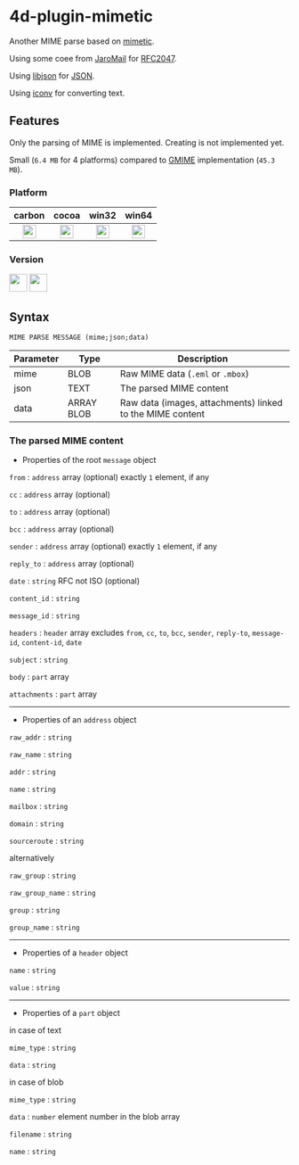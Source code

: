 # 4d-plugin-mimetic

Another MIME parse based on [mimetic](http://www.codesink.org/mimetic_mime_library.html).

Using some coee from [JaroMail](https://github.com/dyne/JaroMail) for [RFC2047](https://www.ietf.org/rfc/rfc2047.txt).

Using [libjson](https://sourceforge.net/projects/libjson/) for [JSON](http://www.json.org).

Using [iconv](https://www.gnu.org/software/libiconv/) for converting text.

## Features

Only the parsing of MIME is implemented. Creating is not implemented yet.

Small (``6.4 MB`` for 4 platforms) compared to [GMIME](https://github.com/miyako/4d-plugin-gmime) implementation (``45.3 MB``).

### Platform

| carbon | cocoa | win32 | win64 |
|:------:|:-----:|:---------:|:---------:|
|<img src="https://cloud.githubusercontent.com/assets/1725068/22371562/1b091f0a-e4db-11e6-8458-8653954a7cce.png" width="24" height="24" />|<img src="https://cloud.githubusercontent.com/assets/1725068/22371562/1b091f0a-e4db-11e6-8458-8653954a7cce.png" width="24" height="24" />|<img src="https://cloud.githubusercontent.com/assets/1725068/22371562/1b091f0a-e4db-11e6-8458-8653954a7cce.png" width="24" height="24" />|<img src="https://cloud.githubusercontent.com/assets/1725068/22371562/1b091f0a-e4db-11e6-8458-8653954a7cce.png" width="24" height="24" />|

### Version

<img src="https://cloud.githubusercontent.com/assets/1725068/18940649/21945000-8645-11e6-86ed-4a0f800e5a73.png" width="32" height="32" /> <img src="https://cloud.githubusercontent.com/assets/1725068/18940648/2192ddba-8645-11e6-864d-6d5692d55717.png" width="32" height="32" />

## Syntax

```
MIME PARSE MESSAGE (mime;json;data)
```

Parameter|Type|Description
------------|------------|----
mime|BLOB|Raw MIME data (``.eml`` or ``.mbox``)
json|TEXT|The parsed MIME content
data|ARRAY BLOB|Raw data (images, attachments) linked to the MIME content

### The parsed MIME content

* Properties of the root ``message`` object

``from`` : ``address`` array (optional) exactly ``1`` element, if any

``cc`` : ``address`` array (optional)

``to`` : ``address`` array (optional)

``bcc`` : ``address`` array (optional)

``sender`` : ``address`` array (optional) exactly ``1`` element, if any

``reply_to`` : ``address`` array (optional)

``date`` : ``string`` RFC not ISO (optional)

``content_id`` : ``string``

``message_id`` : ``string``

``headers`` : ``header`` array excludes ``from``, ``cc``, ``to``, ``bcc``, ``sender``, ``reply-to``, ``message-id``, ``content-id``, ``date``

``subject`` : ``string``

``body`` : ``part`` array

``attachments`` : ``part`` array

---

* Properties of an ``address`` object

``raw_addr`` : ``string``

``raw_name`` : ``string``

``addr`` : ``string``

``name`` : ``string``

``mailbox`` : ``string``

``domain`` : ``string``

``sourceroute`` : ``string``

alternatively

``raw_group`` : ``string``

``raw_group_name`` : ``string``

``group`` : ``string``

``group_name`` : ``string``

---

* Properties of a ``header`` object

``name`` : ``string``

``value`` : ``string``

---

* Properties of a ``part`` object

in case of text

``mime_type`` : ``string``

``data`` : ``string``

in case of blob

``mime_type`` : ``string``

``data`` : ``number`` element number in the blob array  

``filename`` : ``string``

``name`` : ``string``
